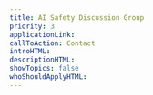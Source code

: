 ```yaml
---
title: AI Safety Discussion Group
priority: 3
applicationLink:
callToAction: Contact
introHTML:
descriptionHTML:
showTopics: false
whoShouldApplyHTML:
---
```

